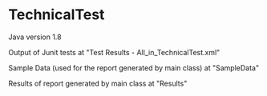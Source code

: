 # TechnicalTest

Java version 1.8

Output of Junit tests at "Test Results - All_in_TechnicalTest.xml"

Sample Data (used for the report generated by main class) at "SampleData"

Results of report generated by main class at "Results"
